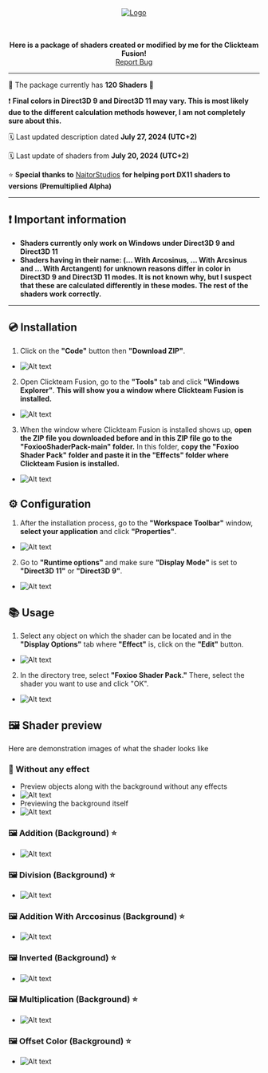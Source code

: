 <div align="center">
   
   <a href="https://github.com/FoxiooOfficial/FoxiooShaderPack">
       <img src="Resources/Logo/Logo.png" alt="Logo">
   </a>
     
   <br><br>
   <b>Here is a package of shaders created or modified by me for the Clickteam Fusion!</b><br>
   <a href="https://github.com/FoxiooOfficial/FoxiooShaderPack/issues">Report Bug</a>
</div>

___

🥳 The package currently has **120 Shaders** 🎉

❗ **Final colors in Direct3D 9 and Direct3D 11 may vary. This is most likely due to the different calculation methods however, I am not completely sure about this.**

🗓️ Last updated description dated **July 27, 2024 (UTC+2)**

🗓️ Last update of shaders from **July 20, 2024 (UTC+2)**

⭐ **Special thanks to** <a href="https://github.com/NaitorStudios">NaitorStudios</a> **for helping port DX11 shaders to versions (Premultiplied Alpha)**

---

## ❗ Important information

- **Shaders currently only work on Windows under Direct3D 9 and Direct3D 11**
- **Shaders having in their name: (... With Arcosinus, ... With Arcsinus and ... With Arctangent) for unknown reasons differ in color in Direct3D 9 and Direct3D 11 modes. It is not known why, but I suspect that these  are calculated differently in these modes. The rest of the shaders work correctly.**

---

## 💿 Installation

1. Click on the **"Code"** button then **"Download ZIP"**.
- ![Alt text](https://github.com/FoxiooOfficial/FoxiooShaderPack/blob/main/Resources/Installaton/1.png?raw=true)
2. Open Clickteam Fusion, go to the **"Tools"** tab and click **"Windows Explorer"**. **This will show you a window where Clickteam Fusion is installed.**
- ![Alt text](https://github.com/FoxiooOfficial/FoxiooShaderPack/blob/main/Resources/Installaton/2.png?raw=true)
3. When the window where Clickteam Fusion is installed shows up, **open the ZIP file you downloaded before and in this ZIP file go to the "FoxiooShaderPack-main" folder.** In this folder, **copy the "Foxioo Shader Pack" folder and paste it in the "Effects" folder where Clickteam Fusion is installed.**
- ![Alt text](https://github.com/FoxiooOfficial/FoxiooShaderPack/blob/main/Resources/Installaton/3.png?raw=true)


## ⚙️ Configuration

1. After the installation process, go to the **"Workspace Toolbar"** window, **select your application** and click **"Properties"**.
- ![Alt text](https://github.com/FoxiooOfficial/FoxiooShaderPack/blob/main/Resources/Usage/1.png?raw=true)
2. Go to **"Runtime options"** and make sure **"Display Mode"** is set to **"Direct3D 11"** or **"Direct3D 9"**.
   
- ![Alt text](https://github.com/FoxiooOfficial/FoxiooShaderPack/blob/main/Resources/Usage/2.png?raw=true)

## 📚 Usage

1. Select any object on which the shader can be located and in the **"Display Options"** tab where **"Effect"** is, click on the **"Edit"** button.
- ![Alt text](https://github.com/FoxiooOfficial/FoxiooShaderPack/blob/main/Resources/Usage/4.png?raw=true)
2. In the directory tree, select **"Foxioo Shader Pack."** There, select the shader you want to use and click "OK".
- ![Alt text](https://github.com/FoxiooOfficial/FoxiooShaderPack/blob/main/Resources/Usage/5.png?raw=true)

## 🖼️ Shader preview

Here are demonstration images of what the shader looks like

### 🚫 Without any effect
- Preview objects along with the background without any effects
- ![Alt text](https://github.com/FoxiooOfficial/FoxiooShaderPack/blob/main/Resources/Preview/No%20Shader/No%20Shader.png?raw=true)
- Previewing the background itself
- ![Alt text](https://github.com/FoxiooOfficial/FoxiooShaderPack/blob/main/Resources/Preview/No%20Shader/Background.png?raw=true)

### 🖼️ Addition (Background) ⭐
- ![Alt text](https://github.com/FoxiooOfficial/FoxiooShaderPack/blob/main/Resources/Preview/Addition%20(Background).png?raw=true)

### 🖼️ Division (Background) ⭐
- ![Alt text](https://github.com/FoxiooOfficial/FoxiooShaderPack/blob/main/Resources/Preview/Division%20(Background).png?raw=true)

### 🖼️ Addition With Arccosinus (Background) ⭐
- ![Alt text](https://github.com/FoxiooOfficial/FoxiooShaderPack/blob/main/Resources/Preview/Addition%20With%20Arccosinus%20(Background).png?raw=true)

### 🖼️ Inverted (Background) ⭐
- ![Alt text](https://github.com/FoxiooOfficial/FoxiooShaderPack/blob/main/Resources/Preview/Inverted%20(Background).png?raw=true)

### 🖼️ Multiplication (Background) ⭐
- ![Alt text](https://github.com/FoxiooOfficial/FoxiooShaderPack/blob/main/Resources/Preview/Multiplication%20(Background).png?raw=true)

### 🖼️ Offset Color (Background) ⭐
- ![Alt text](https://github.com/FoxiooOfficial/FoxiooShaderPack/blob/main/Resources/Preview/Offset%20Color%20(Background).png?raw=true)

